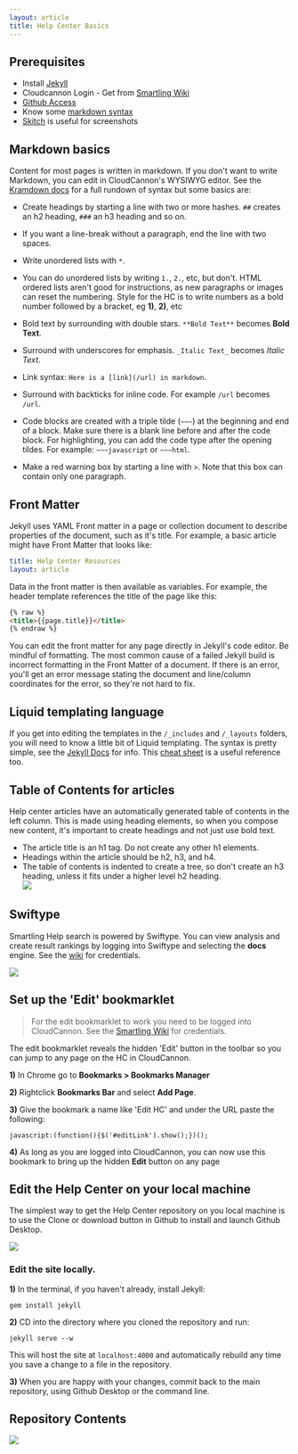 ```yaml
---
layout: article
title: Help Center Basics
---
```



## Prerequisites

* Install [Jekyll](https://jekyllrb.com/docs/installation/)
* Cloudcannon Login - Get from [Smartling Wiki](https://wiki.smartling.net/display/product/Help+Center+Resources)
* [Github Access](https://github.com/Smartling/SmartlingHelp)
* Know some [markdown syntax](https://kramdown.gettalong.org/syntax.html#text-markup)
* [Skitch](https://evernote.com/skitch/) is useful for screenshots

## Markdown basics

Content for most pages is written in markdown. If you don't want to write Markdown, you can edit in CloudCannon's WYSIWYG editor. See the [Kramdown docs](https://kramdown.gettalong.org/syntax.html#text-markup) for a full rundown of syntax but some basics are:

* Create headings by starting a line with two or more hashes. `##` creates an h2 heading, `###` an h3 heading and so on.

* If you want a line-break without a paragraph, end the line with two spaces.

* Write unordered lists with `*`.

* You can do unordered lists by writing `1.`, `2.`, etc, but don't. HTML ordered lists aren't good for instructions, as new paragraphs or images can reset the numbering. Style for the HC is to write numbers as a bold number followed by a bracket, eg **1)**, **2)**, etc

* Bold text by surrounding with double stars. `**Bold Text**` becomes **Bold Text**.

* Surround with underscores for emphasis. `_Italic Text_` becomes *Italic Text*.

* Link syntax: `Here is a [link](/url) in markdown`.

* Surround with backticks for inline code. For example `/url` becomes `/url`.

* Code blocks are created with a triple tilde (`~~~`) at the beginning and end of a block. Make sure there is a blank line before and after the code block. For highlighting, you can add the code type after the opening tildes. For example: `~~~javascript` or `~~~html`.

* Make a red warning box by starting a line with `>`. Note that this box can contain only one paragraph.

## Front Matter

Jekyll uses YAML Front matter in a page or collection document to describe properties of the document, such as it's title. For example, a basic article might have Front Matter that looks like:

~~~yaml
title: Help Center Resources
layout: article
~~~

Data in the front matter is then available as variables. For example, the header template references the title of the page like this:

~~~html
{% raw %}
<title>{{page.title}}</title>
{% endraw %}
~~~

You can edit the front matter for any page directly in Jekyll's code editor. Be mindful of formatting. The most common cause of a failed Jekyll build is incorrect formatting in the Front Matter of a document. If there is an error, you'll get an error message stating the document and line/column coordinates for the error, so they're not hard to fix.

## Liquid templating language

If you get into editing the templates in the `/_includes` and `/_layouts` folders, you will need to know a little bit of Liquid templating. The syntax is pretty simple, see the [Jekyll Docs](https://jekyllrb.com/docs/home/) for info. This [cheat sheet](http://cheat.markdunkley.com/) is a useful reference too.

## Table of Contents for articles

Help center articles have an automatically generated table of contents in the left column. This is made using heading elements, so when you compose new content, it's important to create headings and not just use bold text.

* The article title is an h1 tag. Do not create any other h1 elements.
* Headings within the article should be h2, h3, and h4.
* The table of contents is indented to create a tree, so don't create an h3 heading, unless it fits under a higher level h2 heading.
  <br>![](/uploads/versions/download-files---x----310-280x---.png)

## Swiftype

Smartling Help search is powered by Swiftype. You can view analysis and create result rankings by logging into Swiftype and selecting the **docs** engine. See the [wiki](https://wiki.smartling.net/pages/editpage.action?pageId=53512396) for credentials.

![](/uploads/versions/search-analytics---swiftype---x----1272-757x---.png)

## Set up the 'Edit' bookmarklet

> For the edit bookmarklet to work you need to be logged into CloudCannon. See the [Smartling Wiki](https://wiki.smartling.net/display/product/Help+Center+Resources) for credentials.

The edit bookmarklet reveals the hidden 'Edit' button in the toolbar so you can jump to any page on the HC in CloudCannon.

**1)** In Chrome go to **Bookmarks &gt; Bookmarks Manager**

**2)** Rightclick **Bookmarks Bar** and select **Add Page**.

**3)** Give the bookmark a name like 'Edit HC' and under the URL paste the following:

~~~
javascript:(function(){$('#editLink').show();})();
~~~

**4)** As long as you are logged into CloudCannon, you can now use this bookmark to bring up the hidden **Edit** button on any page

## Edit the Help Center on your local machine

The simplest way to get the Help Center repository on you local machine is to use the Clone or download button in Github to install and launch Github Desktop.

![](/uploads/versions/smartling-smartlinghelp---x----1026-736x---.png)

### Edit the site locally.

**1)** In the terminal, if you haven't already, install Jekyll:

~~~
gem install jekyll
~~~

**2)** CD into the directory where you cloned the repository and run:

~~~
jekyll serve --w
~~~

This will host the site at `localhost:4000` and automatically rebuild any time you save a change to a file in the repository.

**3)** When you are happy with your changes, commit back to the main repository, using Github Desktop or the command line.

## Repository Contents

![](/uploads/versions/smartlingterms-js---smartlinghelp2------documents-webstormprojects-smartlinghelp2----x----973-1344x---.png)
